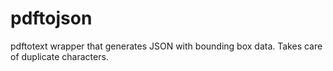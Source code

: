 # pdftojson
pdftotext wrapper that generates JSON with bounding box data. Takes care of duplicate characters.
